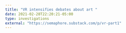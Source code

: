 ```yaml
---
title: "VR intensifies debates about art "
date: 2021-02-28T22:20:21-05:00
type: investigations
external: "https://semaphore.substack.com/p/vr-part1"
---
```

